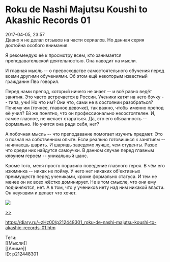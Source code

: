 Roku de Nashi Majutsu Koushi to Akashic Records 01
===================================================

   
 2017-04-05, 23:57   
  Давно я не делал отзывов на части сериалов. Но данная серия достойна особого внимания.   
   
 Я рекомендую её к просмотру всем, кто занимается преподавательской деятельностью. Она наводит на мысли.   
   
 И главная мысль -- о превосходстве самостоятельного обучения перед всеми другими обучениями. Об этом ещё некоторым известный гражданин Пво говорил.   
   
 Перед нами препод, который ничего не знает -- и всё равно ведёт занятия. Это часто встречается в России. Ученики катят на него бочку -- типа, учи! Но что им? Они что, сами не в состоянии разобраться? Почему им (точнее, главное девочке), так важно, чтобы именно препод её учил? Ей же понятно, что он профессионально несостоятелен. И, самое главное, не желает стараться. Да, это его обязанность -- формально. Но учится она ради себя, нет?   
   
 А побочная мысль -- что преподавание помогает изучить предмет. Это я познал на собственном опыте. Если реально готовишься к занятиям -- начинаешь шарить. И шаришь заведомо лучше, чем студенты. Разве что среди них найдутся самоучки. В данном случае перед главным  ~~клоуном~~  героем -- уникальный шанс.   
   
 Кроме того, меня просто поразило поведение главного героя. В чём его изюминка -- никак не пойму. У него нет никаких об'ективных преимуществ перед учениками, кроме формально статуса. И тем не менее он их всех жёстко доминирует. Не в том смысле, что они ему подчиняются, нет. А в том, что у учеников нету над ним никакой власти. Он неуязвим и делает что хочет.   
   
   [![](https://i.imgur.com/7TafF0Pl.png)](https://i.imgur.com/7TafF0P.png)     
   
  [>>](Roku%20de%20Nashi%20Majutsu%20Koushi%20to%20Akashic%20Records%2002-12%20END)    
    
 <https://diary.ru/~zHz00/p212448301_roku-de-nashi-majutsu-koushi-to-akashic-records-01.htm>   
   
 Теги:   
 [[Мысли]]   
 [[Аниме]]   
 ID: p212448301